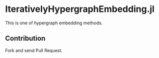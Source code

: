 # IterativelyHypergraphEmbedding.jl
This is one of hypergraph embedding methods.

## Contribution
Fork and send Pull Request.
